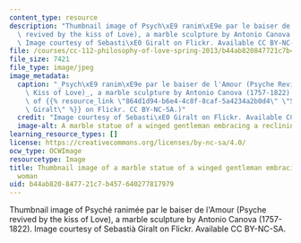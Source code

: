 ```yaml
---
content_type: resource
description: "Thumbnail image of Psych\xE9 ranim\xE9e par le baiser de l'Amour (Psyche\
  \ revived by the kiss of Love), a marble sculpture by Antonio Canova (1757-1822).\
  \ Image courtesy of Sebasti\xE0 Giralt on Flickr. Available CC BY-NC-SA."
file: /courses/cc-112-philosophy-of-love-spring-2013/b44ab820847721c7b457640277817979_CC-112s13-th.jpg
file_size: 7421
file_type: image/jpeg
image_metadata:
  caption: "_Psych\xE9 ranim\xE9e par le baiser de l'Amour (Psyche Revived by the\
    \ Kiss of Love)_, a marble sculpture by Antonio Canova (1757-1822). (Image courtesy\
    \ of {{% resource_link \"864d1d94-b6e4-4c8f-8caf-5a4234a2b0d4\" \"Sebasti\xE0\
    \ Giralt\" %}} on Flickr. CC BY-NC-SA.)"
  credit: "Image courtesy of Sebasti\xE0 Giralt on Flickr. Available CC BY-NC-SA."
  image-alt: A marble statue of a winged gentleman embracing a reclining woman.
learning_resource_types: []
license: https://creativecommons.org/licenses/by-nc-sa/4.0/
ocw_type: OCWImage
resourcetype: Image
title: Thumbnail image of a marble statue of a winged gentleman embracing a reclining
  woman
uid: b44ab820-8477-21c7-b457-640277817979
---
```

Thumbnail image of Psyché ranimée par le baiser de l'Amour (Psyche revived by the kiss of Love), a marble sculpture by Antonio Canova (1757-1822). Image courtesy of Sebastià Giralt on Flickr. Available CC BY-NC-SA.